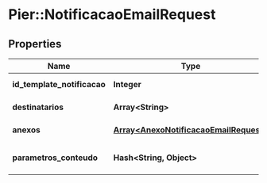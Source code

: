 # Pier::NotificacaoEmailRequest

## Properties
Name | Type | Description | Notes
------------ | ------------- | ------------- | -------------
**id_template_notificacao** | **Integer** | ID para o template da notifica\u00C3\u00A7\u00C3\u00A3o. | [optional] 
**destinatarios** | **Array&lt;String&gt;** | Lista de email(s) do(s) destinat\u00C3\u00A1rio(s). | [optional] 
**anexos** | [**Array&lt;AnexoNotificacaoEmailRequest&gt;**](AnexoNotificacaoEmailRequest.md) | Lista de ids dos anexos a serem enviados. | [optional] 
**parametros_conteudo** | **Hash&lt;String, Object&gt;** | Mapa de par\u00C3\u00A2metros para montagem da notifica\u00C3\u00A7\u00C3\u00A3o. | [optional] 



